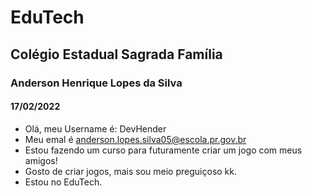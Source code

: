 # EduTech
## Colégio Estadual Sagrada Família
### Anderson Henrique Lopes da Silva
#### 17/02/2022
- Olá, meu Username é: DevHender
- Meu emal é anderson.lopes.silva05@escola.pr.gov.br
- Estou fazendo um curso para futuramente criar um jogo com meus amigos!
- Gosto de criar jogos, mais sou meio preguiçoso kk.
- Estou no EduTech.
